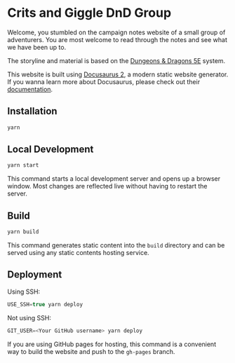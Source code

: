 # Crits and Giggle DnD Group

Welcome, you stumbled on the campaign notes website of a small group of adventurers.
You are most welcome to read through the notes and see what we have been up to.

The storyline and material is based on the [Dungeons & Dragons 5E](https://dnd.wizards.com/) system.

This website is built using [Docusaurus 2](https://docusaurus.io/), a modern static website generator.
If you wanna learn more about Docusaurus, please check out their [documentation](https://v2.docusaurus.io/docs/).

## Installation

```js
yarn
```

## Local Development

```js
yarn start
```

This command starts a local development server and opens up a browser window. Most changes are reflected live without having to restart the server.

## Build

```js
yarn build
```

This command generates static content into the `build` directory and can be served using any static contents hosting service.

## Deployment

Using SSH:

```js
USE_SSH=true yarn deploy
```

Not using SSH:

```js
GIT_USER=<Your GitHub username> yarn deploy
```

If you are using GitHub pages for hosting, this command is a convenient way to build the website and push to the `gh-pages` branch.
